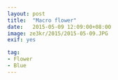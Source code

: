 ```yaml
---
layout: post
title:  "Macro flower"
date:   2015-05-09 12:09:00+08:00
image: ze3kr/2015/2015-05-09.JPG
exif: yes

tag: 
- Flower
- Blue
---
```

